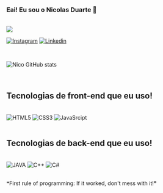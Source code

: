 ### Eai! Eu sou o Nicolas Duarte 🤙

<br>
<img src="https://media.tenor.com/ItlVfQ5tMv0AAAAd/lofi-music-lofiartwork.gif">
<br>

[![Instagram](https://img.shields.io/badge/Instagram-E4405F?style=for-the-badge&logo=instagram&logoColor=white)](https://www.instagram.com/__duuarte__/)
[![Linkedin](https://img.shields.io/badge/LinkedIn-0077B5?style=for-the-badge&logo=linkedin&logoColor=white)]((https://www.linkedin.com/in/nicolas-duarte-dev/))

<br>

![Nico GitHub stats](https://github-readme-stats.vercel.app/api?username=NicoProgramador&show_icons=true&theme=dark)

<br>

## Tecnologias de front-end que eu uso!

<div style="display: inline_block"><br>
   <img align="center" alt="HTML5" src="https://img.shields.io/badge/HTML5-E34F26?style=for-the-badge&logo=html5&logoColor=white">
   <img align="center" alt="CSS3" src="https://img.shields.io/badge/CSS3-1572B6?style=for-the-badge&logo=css3&logoColor=white">
   <img align="center" alt="JavaSrcipt" src="https://img.shields.io/badge/JavaScript-F7DF1E?style=for-the-badge&logo=javascript&logoColor=black">
<div style="display: inline-block"><br/>

## Tecnologias de back-end que eu uso!

<div style="display: inline_block"><br>
   <img align="center" alt="JAVA" src="https://img.shields.io/badge/Java-ED8B00?style=for-the-badge&logo=openjdk&logoColor=white">
   <img align="center" alt="C++" src="https://img.shields.io/badge/C%2B%2B-00599C?style=for-the-badge&logo=c%2B%2B&logoColor=white">
   <img align="center" alt="C#" src="https://img.shields.io/badge/C%23-239120?style=for-the-badge&logo=c-sharp&logoColor=white">
<div style="display: inline-block"><br/>
 
❝First rule of programming: If it worked, don't mess with it!❞

